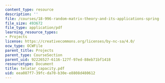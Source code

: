 ```yaml
---
content_type: resource
description: ''
file: /courses/18-996-random-matrix-theory-and-its-applications-spring-2004/eea087f739fcda70b30ee8808d480612_telatar_capacity.pdf
file_size: 493672
file_type: application/pdf
learning_resource_types:
- Projects
license: https://creativecommons.org/licenses/by-nc-sa/4.0/
ocw_type: OCWFile
parent_title: Projects
parent_type: CourseSection
parent_uid: 92226527-6116-127f-97ed-88eb71bf1418
resourcetype: Document
title: telatar_capacity.pdf
uid: eea087f7-39fc-da70-b30e-e8808d480612
---
```

